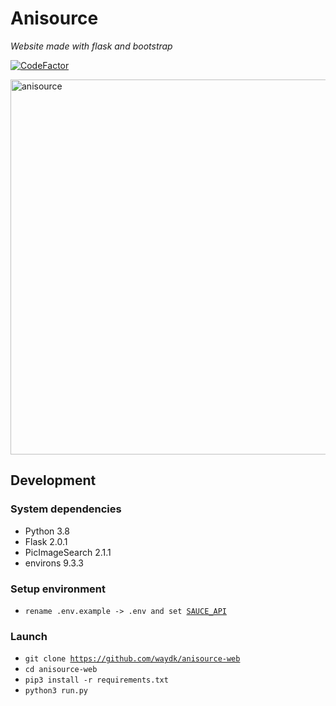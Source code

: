 # Anisource
*Website made with flask and bootstrap*

[![CodeFactor](https://www.codefactor.io/repository/github/waydk/anisource-web/badge)](https://www.codefactor.io/repository/github/waydk/anisource-web)

<img src="https://telegra.ph/file/be4b5f83d6bba4c67015d.png" alt="anisource" width=600px>

## Development
### System dependencies
* Python 3.8
* Flask 2.0.1
* PicImageSearch 2.1.1
* environs 9.3.3
### Setup environment
* <code>rename .env.example -> .env and set [SAUCE_API](https://saucenao.com/user.php?page=search-api) </code>
### Launch
* <code>git clone https://github.com/waydk/anisource-web</code>
* <code>cd anisource-web</code>
* <code>pip3 install -r requirements.txt</code>
* <code>python3 run.py</code>
